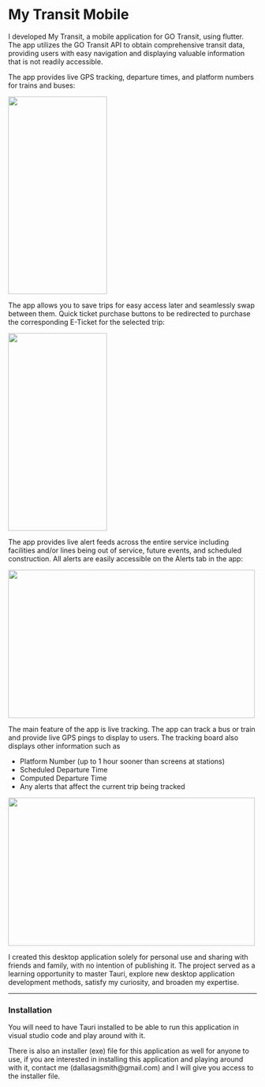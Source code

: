 <h1>My Transit Mobile</h1>

<p>I developed My Transit, a mobile application for GO Transit, using flutter. The app utilizes the GO Transit API to obtain comprehensive transit data, providing users with easy navigation and displaying valuable information that is not readily accessible.</p>
<p>The app provides live GPS tracking, departure times, and platform numbers for trains and buses:</p>
<img src="https://i.imgur.com/EAIdm3T.png" width="200" height="400"/>
<p>The app allows you to save trips for easy access later and seamlessly swap between them. Quick ticket purchase buttons to be redirected to purchase the corresponding E-Ticket for the selected trip:</p>
<img src="https://i.imgur.com/T2n8S0R.png" width="200" height="400"/>
<p>The app provides live alert feeds across the entire service including facilities and/or lines being out of service, future events, and scheduled construction. All alerts are easily accessible on the Alerts tab in the app:</p>
<img src="https://i.imgur.com/FvnwzWx.png" width="500" height="300"/>
<p>The main feature of the app is live tracking. The app can track a bus or train and provide live GPS pings to display to users. The tracking board also displays other information such as</p>
<ul>
  <li>Platform Number (up to 1 hour sooner than screens at stations)</li>
  <li>Scheduled Departure Time</li>
  <li>Computed Departure Time</li>
  <li>Any alerts that affect the current trip being tracked</li>
</ul>
<img src="https://i.imgur.com/KD24Qq2.png" width="500" height="300"/>
<p>I created this desktop application solely for personal use and sharing with friends and family, with no intention of publishing it. The project served as a learning opportunity to master Tauri, explore new desktop application development methods, satisfy my curiosity, and broaden my expertise.</p>
<hr/>
<h3>Installation</h3>
<p>You will need to have Tauri installed to be able to run this application in visual studio code and play around with it. </p>
<p>There is also an installer (exe) file for this application as well for anyone to use, if you are interested in installing this application and playing around with it, contact me (dallasagsmith@gmail.com) and I will give you access to the installer file.</p>
